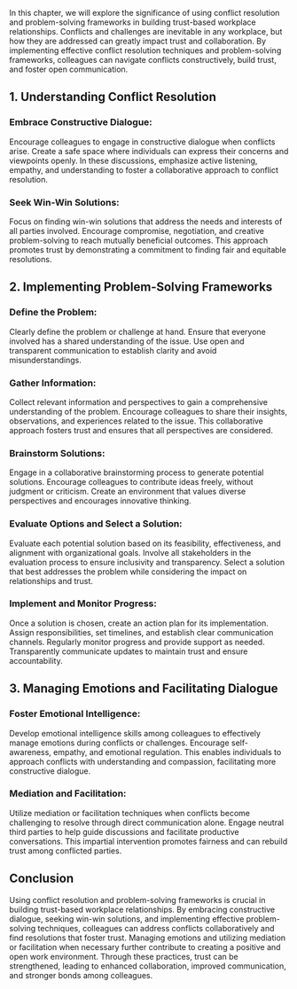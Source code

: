 
In this chapter, we will explore the significance of using conflict resolution and problem-solving frameworks in building trust-based workplace relationships. Conflicts and challenges are inevitable in any workplace, but how they are addressed can greatly impact trust and collaboration. By implementing effective conflict resolution techniques and problem-solving frameworks, colleagues can navigate conflicts constructively, build trust, and foster open communication.

1\. Understanding Conflict Resolution
------------------------------------

### Embrace Constructive Dialogue:

Encourage colleagues to engage in constructive dialogue when conflicts arise. Create a safe space where individuals can express their concerns and viewpoints openly. In these discussions, emphasize active listening, empathy, and understanding to foster a collaborative approach to conflict resolution.

### Seek Win-Win Solutions:

Focus on finding win-win solutions that address the needs and interests of all parties involved. Encourage compromise, negotiation, and creative problem-solving to reach mutually beneficial outcomes. This approach promotes trust by demonstrating a commitment to finding fair and equitable resolutions.

2\. Implementing Problem-Solving Frameworks
------------------------------------------

### Define the Problem:

Clearly define the problem or challenge at hand. Ensure that everyone involved has a shared understanding of the issue. Use open and transparent communication to establish clarity and avoid misunderstandings.

### Gather Information:

Collect relevant information and perspectives to gain a comprehensive understanding of the problem. Encourage colleagues to share their insights, observations, and experiences related to the issue. This collaborative approach fosters trust and ensures that all perspectives are considered.

### Brainstorm Solutions:

Engage in a collaborative brainstorming process to generate potential solutions. Encourage colleagues to contribute ideas freely, without judgment or criticism. Create an environment that values diverse perspectives and encourages innovative thinking.

### Evaluate Options and Select a Solution:

Evaluate each potential solution based on its feasibility, effectiveness, and alignment with organizational goals. Involve all stakeholders in the evaluation process to ensure inclusivity and transparency. Select a solution that best addresses the problem while considering the impact on relationships and trust.

### Implement and Monitor Progress:

Once a solution is chosen, create an action plan for its implementation. Assign responsibilities, set timelines, and establish clear communication channels. Regularly monitor progress and provide support as needed. Transparently communicate updates to maintain trust and ensure accountability.

3\. Managing Emotions and Facilitating Dialogue
----------------------------------------------

### Foster Emotional Intelligence:

Develop emotional intelligence skills among colleagues to effectively manage emotions during conflicts or challenges. Encourage self-awareness, empathy, and emotional regulation. This enables individuals to approach conflicts with understanding and compassion, facilitating more constructive dialogue.

### Mediation and Facilitation:

Utilize mediation or facilitation techniques when conflicts become challenging to resolve through direct communication alone. Engage neutral third parties to help guide discussions and facilitate productive conversations. This impartial intervention promotes fairness and can rebuild trust among conflicted parties.

Conclusion
----------

Using conflict resolution and problem-solving frameworks is crucial in building trust-based workplace relationships. By embracing constructive dialogue, seeking win-win solutions, and implementing effective problem-solving techniques, colleagues can address conflicts collaboratively and find resolutions that foster trust. Managing emotions and utilizing mediation or facilitation when necessary further contribute to creating a positive and open work environment. Through these practices, trust can be strengthened, leading to enhanced collaboration, improved communication, and stronger bonds among colleagues.
